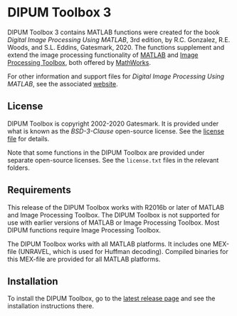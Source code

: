 # DIPUM Toolbox 3

DIPUM Toolbox 3 contains MATLAB functions were created for the book *Digital Image Processing Using MATLAB*, 3rd edition, by R.C. Gonzalez, R.E. Woods, and S.L. Eddins, Gatesmark, 2020.  The functions supplement and extend the image processing functionality of [MATLAB](https://www.mathworks.com/products/matlab.html) and [Image Processing Toolbox](https://www.mathworks.com/products/image.html), 
both offered by [MathWorks](https://mathworks.com).

For other information and support files for *Digital Image Processing Using MATLAB*, see the associated [website](http://imageprocessingplace.com).

## License

DIPUM Toolbox is copyright 2002-2020 Gatesmark. It is provided under what is known as the *BSD-3-Clause* open-source license. See the [license file](https://github.com/dipum/dipum-toolbox/blob/master/LICENSE.txt) for details.

Note that some functions in the DIPUM Toolbox are provided under separate open-source licenses. See the `license.txt` files in the relevant folders.

## Requirements

This release of the DIPUM Toolbox works with R2016b or later of MATLAB and Image Processing Toolbox.  The DIPUM Toolbox is not supported for use with earlier versions of MATLAB or Image Processing Toolbox. Most DIPUM functions require Image Processing Toolbox.

The DIPUM Toolbox works with all MATLAB platforms.  It includes one MEX-file (UNRAVEL, which is used for Huffman decoding).  Compiled binaries for this MEX-file are provided for all MATLAB platforms.

## Installation

To install the DIPUM Toolbox, go to the [latest release page](https://github.com/dipum/dipum-toolbox/releases/latest) and see the installation instructions there.
